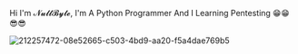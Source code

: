 

<!---
bardiaghassemi/bardiaghassemi is a ✨ special ✨ repository because its `README.md` (this file) appears on your GitHub profile.
You can click the Preview link to take a look at your changes.
--->

Hi I'm 𝓝𝓾𝓵𝓵𝓑𝔂𝓽𝓮, I'm A Python Programmer And I Learning Pentesting 😁😁😎😎

![212257472-08e52665-c503-4bd9-aa20-f5a4dae769b5](https://github.com/user-attachments/assets/3c55e132-fde1-4b9d-9558-447c9b139b35)
